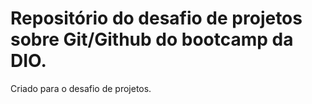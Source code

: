 # Repositório do desafio de projetos sobre Git/Github do bootcamp da DIO.
Criado para o desafio de projetos.
